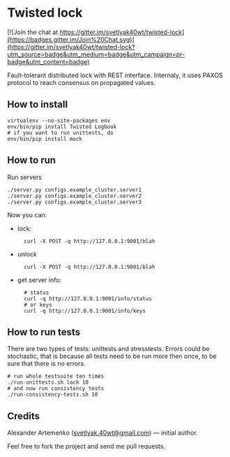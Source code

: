 Twisted lock
============

[![Join the chat at https://gitter.im/svetlyak40wt/twisted-lock](https://badges.gitter.im/Join%20Chat.svg)](https://gitter.im/svetlyak40wt/twisted-lock?utm_source=badge&utm_medium=badge&utm_campaign=pr-badge&utm_content=badge)

Fault-tolerant distributed lock with REST interface. Internaly,
it uses PAXOS protocol to reach consensus on propagated values.

How to install
--------------

    virtualenv --no-site-packages env
    env/bin/pip install Twisted Logbook
    # if you want to run unittests, do
    env/bin/pip install mock

How to run
----------

Run servers

    ./server.py configs.example_cluster.server1
    ./server.py configs.example_cluster.server2
    ./server.py configs.example_cluster.server3

Now you can:

* lock:

        curl -X POST -q http://127.0.0.1:9001/blah

* unlock

        curl -X POST -q http://127.0.0.1:9001/blah

* get server info:

        # status
        curl -q http://127.0.0.1:9001/info/status
        # or keys
        curl -q http://127.0.0.1:9001/info/keys


How to run tests
----------------

There are two types of tests: unittests and stresstests. Errors could be stochastic,
that is because all tests need to be run more then once, to be sure that there
is no errors.

    # run whole testsuite ten times
    ./run-unittests.sh lock 10
    # and now run consistency tests
    ./run-consistency-tests.sh 10

Credits
-------

Alexander Artemenko (<svetlyak.40wt@gmail.com>) — initial author.

Feel free to fork the project and send me pull requests.
